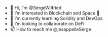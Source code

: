- 👋 Hi, I’m @SergeWilfried
- 👀 I’m interested in Blockchain and Space 🚀 
- 🌱 I’m currently learning Solidity and DevOps
- 💞️ I’m looking to collaborate on DeFi
- 📫 How to reach me @jesappelleSerge

<!---
SergeWilfried/SergeWilfried is a ✨ special ✨ repository because its `README.md` (this file) appears on your GitHub profile.
You can click the Preview link to take a look at your changes.
--->
